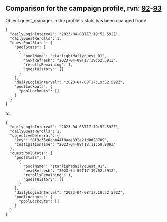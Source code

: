 ## Comparison for the campaign profile, rvn: [92](https://github.com/PRO100KatYT/FortniteProfileRevisions/tree/main/profiles/campaign/92%20campaign.json)-[93](https://github.com/PRO100KatYT/FortniteProfileRevisions/tree/main/profiles/campaign/93%20campaign.json)

Object quest_manager in the profile's stats has been changed from:

```
{
  "dailyLoginInterval": "2023-04-08T17:19:52.592Z",
  "dailyQuestRerolls": 1,
  "questPoolStats": {
    "poolStats": [
      {
        "poolName": "starlightdailyquest_01",
        "nextRefresh": "2023-04-09T17:19:52.591Z",
        "rerollsRemaining": 1,
        "questHistory": []
      }
    ],
    "dailyLoginInterval": "2023-04-08T17:19:52.592Z",
    "poolLockouts": {
      "poolLockouts": []
    }
  }
}
```

to:

```
{
  "dailyLoginInterval": "2023-04-08T17:19:52.592Z",
  "dailyQuestRerolls": 1,
  "objectiveDeferral": {
    "key": "8f9c35e8ebb44f0aae832e21d0d20709",
    "instigationTime": "2023-04-08T18:11:59.909Z"
  },
  "questPoolStats": {
    "poolStats": [
      {
        "poolName": "starlightdailyquest_01",
        "nextRefresh": "2023-04-09T17:19:52.591Z",
        "rerollsRemaining": 1,
        "questHistory": []
      }
    ],
    "dailyLoginInterval": "2023-04-08T17:19:52.592Z",
    "poolLockouts": {
      "poolLockouts": []
    }
  }
}
```

<br><br>
